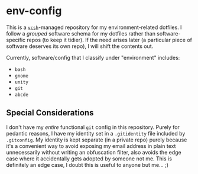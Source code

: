 env-config
==========

This is a [`vcsh`][vcsh]-managed repository for my environment-related
dotfiles. I follow a *grouped* software schema for my dotfiles rather
than software-specific repos (to keep it tidier). If the need arises
later (a particular piece of software deserves its own repo), I will
shift the contents out.

Currently, software/config that I classify under "environment"
includes:

  -	`bash`
  -	`gnome`
  -	`unity`
  -	`git`
  - `abcde`

Special Considerations
----------------------

I don't have my *entire* functional `git` config in this repository.
Purely for pedantic reasons, I have my identity set in a
`.gitidentity` file included by `.gitconfig`. My identity is kept
separate (in a private repo) purely because it's a convenient way to
avoid exposing my email address in plain text unnecessarily without
writing an obfuscation filter, also avoids the edge case where it
accidentally gets adopted by someone not me. This is definitely an
edge case, I doubt this is useful to anyone but me... ;)

[vcsh]: https://github.com/RichiH/vcsh
